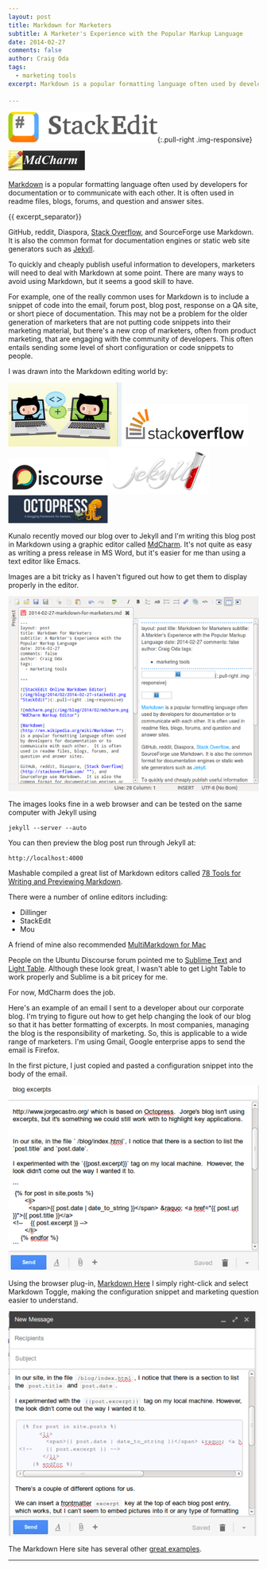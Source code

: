 ```yaml
---
layout: post
title: Markdown for Marketers 
subtitle: A Marketer's Experience with the Popular Markup Language
date: 2014-02-27
comments: false
author: Craig Oda
tags:
  - marketing tools
excerpt: Markdown is a popular formatting language often used by developers for documentation or to communicate with each other.  It is often used in readme files, blogs, forums, and question and answer sites.

---
```


![StackEdit Online Markdown Editor](/img/blog/2014/02/2014-02-27-stackedit.png "StackEdit"){:.pull-right .img-responsive}

![mdcharm.png](/img/blog/2014/02/mdcharm.png "MdCharm Markup Editor")

[Markdown](http://en.wikipedia.org/wiki/Markdown "Markdown Wikipedia Entry") is a popular formatting language often used by developers for documentation or to communicate with each other.  It is often used in readme files, blogs, forums, and question and answer sites.

{{ excerpt_separator}}

GitHub, reddit, Diaspora, [Stack Overflow](http://stackoverflow.com/ "Stack Overflow"), and SourceForge use Markdown.  It is also the common format for documentation engines or static web site generators such as [Jekyll](http://jekyllrb.com/ "Jekyll").  

To quickly and cheaply publish useful information to developers, marketers will need to deal with Markdown at some point.  There are many ways to avoid using Markdown, but it seems a good skill to have.  

For example, one of the really common uses for Markdown is to include a snippet of code into the email, forum post, blog post, response on a QA site, or short piece of documentation.  This may not be a problem for the older generation of marketers that are not putting code snippets into their marketing material, but there's a new crop of marketers, often from product marketing, that are engaging with the community of developers.  This often entails sending some level of short configuration or code snippets to people. 

I was drawn into the Markdown editing world by:

![GitHub.png](/img/blog/2014/02/GitHub.png "GitHub Cats")
![StackOverflow.png](/img/blog/2014/02/StackOverflow.png "Stack Overflow Answers")
![Discourse.png](/img/blog/2014/02/Discourse.png "Discourse")
![jekyll.png](/img/blog/2014/02/jekyll.png "Jekyll")
![octopress.png](/img/blog/2014/02/octopress.png "Octopress")


Kunalo recently moved our blog over to Jekyll and I'm writing this blog post in Markdown using a graphic editor called [MdCharm](http://www.mdcharm.com/ "MdCharm main site").  It's not quite as easy as writing a press release in MS Word, but it's easier for me than using a text editor like Emacs.

Images are a bit tricky as I haven't figured out how to get them to display properly in the editor.

![mdcharm_screenshot.png](/img/blog/2014/02/mdcharm_screenshot.png " MdCharm Screenshot")

The images looks fine in a web browser and can be tested on the same computer with Jekyll using 
```$
jekyll --server --auto
```

You can then preview the blog post run through Jekyll at: 
```
http://localhost:4000
```

Mashable compiled a great list of Markdown editors called [78 Tools for Writing and Previewing Markdown](http://mashable.com/2013/06/24/markdown-tools/ "Mashable article on Markdown tools").


There were a number of online editors including:

* Dillinger
* StackEdit
* Mou

A friend of mine also recommended [MultiMarkdown for Mac](http://multimarkdown.com/ "MultiMarkdown editor for Mac")

People on the Ubuntu Discourse forum pointed me to [Sublime Text](http://www.sublimetext.com/ "main sublime site") and [Light Table](http://www.lighttable.com/ "Light Table editor").  Although these look great, I wasn't able to get Light Table to work properly and Sublime is a bit pricey for me.  

For now, MdCharm does the job.

Here's an example of an email I sent to a developer about our corporate blog.  I'm trying to figure out how to get help changing the look of our blog so that it has better formatting of excerpts.  In most companies, managing the blog is the responsibility of marketing.  So, this is applicable to a wide range of marketers.  I'm using Gmail, Google enterprise apps to send the email is Firefox. 

In the first picture, I just copied and pasted a configuration snippet into the body of the email.

![markdown_raw.png](/img/blog/2014/02/markdown_raw.png "Raw markdown before sending")

Using the browser plug-in, [Markdown Here](http://markdown-here.com/ "Markdown Here") I simply right-click and select Markdown Toggle, making the configuration snippet and marketing question easier to understand.

![markdown_rendered.png](/img/blog/2014/02/markdown_rendered.png "Markdown format rendered with Markdown Here")

The Markdown Here site has several other [great examples](http://markdown-here.com/features.html "great examples of markdown use"). 

<hr>


 

 
